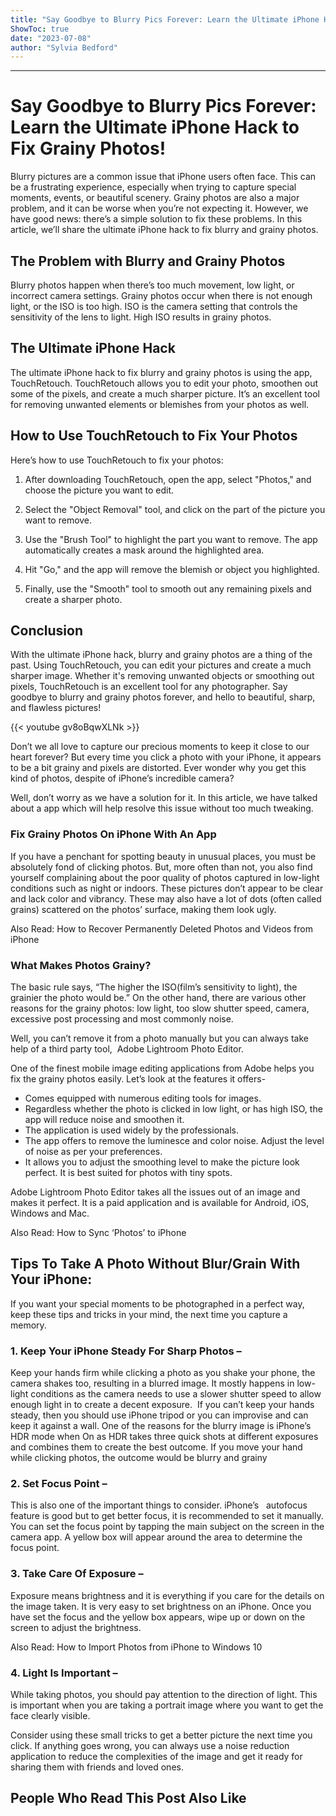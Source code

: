 ```yaml
---
title: "Say Goodbye to Blurry Pics Forever: Learn the Ultimate iPhone Hack to Fix Grainy Photos!"
ShowToc: true 
date: "2023-07-08"
author: "Sylvia Bedford"
---
```

*****
# Say Goodbye to Blurry Pics Forever: Learn the Ultimate iPhone Hack to Fix Grainy Photos!

Blurry pictures are a common issue that iPhone users often face. This can be a frustrating experience, especially when trying to capture special moments, events, or beautiful scenery. Grainy photos are also a major problem, and it can be worse when you’re not expecting it. However, we have good news: there’s a simple solution to fix these problems. In this article, we’ll share the ultimate iPhone hack to fix blurry and grainy photos.

## The Problem with Blurry and Grainy Photos

Blurry photos happen when there’s too much movement, low light, or incorrect camera settings. Grainy photos occur when there is not enough light, or the ISO is too high. ISO is the camera setting that controls the sensitivity of the lens to light. High ISO results in grainy photos.

## The Ultimate iPhone Hack

The ultimate iPhone hack to fix blurry and grainy photos is using the app, TouchRetouch. TouchRetouch allows you to edit your photo, smoothen out some of the pixels, and create a much sharper picture. It’s an excellent tool for removing unwanted elements or blemishes from your photos as well.

## How to Use TouchRetouch to Fix Your Photos

Here’s how to use TouchRetouch to fix your photos:

1. After downloading TouchRetouch, open the app, select "Photos," and choose the picture you want to edit.

2. Select the "Object Removal" tool, and click on the part of the picture you want to remove.

3. Use the "Brush Tool" to highlight the part you want to remove. The app automatically creates a mask around the highlighted area.

4. Hit "Go," and the app will remove the blemish or object you highlighted.

5. Finally, use the "Smooth" tool to smooth out any remaining pixels and create a sharper photo.

## Conclusion

With the ultimate iPhone hack, blurry and grainy photos are a thing of the past. Using TouchRetouch, you can edit your pictures and create a much sharper image. Whether it's removing unwanted objects or smoothing out pixels, TouchRetouch is an excellent tool for any photographer. Say goodbye to blurry and grainy photos forever, and hello to beautiful, sharp, and flawless pictures!

{{< youtube gv8oBqwXLNk >}} 



Don’t we all love to capture our precious moments to keep it close to our heart forever? But every time you click a photo with your iPhone, it appears to be a bit grainy and pixels are distorted. Ever wonder why you get this kind of photos, despite of iPhone’s incredible camera?
 
Well, don’t worry as we have a solution for it. In this article, we have talked about a app which will help resolve this issue without too much tweaking.
 
### Fix Grainy Photos On iPhone With An App
 
If you have a penchant for spotting beauty in unusual places, you must be absolutely fond of clicking photos. But, more often than not, you also find yourself complaining about the poor quality of photos captured in low-light conditions such as night or indoors. These pictures don’t appear to be clear and lack color and vibrancy. These may also have a lot of dots (often called grains) scattered on the photos’ surface, making them look ugly.
 
Also Read: How to Recover Permanently Deleted Photos and Videos from iPhone
 
### What Makes Photos Grainy?
 
The basic rule says, “The higher the ISO(film’s sensitivity to light), the grainier the photo would be.” On the other hand, there are various other reasons for the grainy photos: low light, too slow shutter speed, camera, excessive post processing and most commonly noise.
 
Well, you can’t remove it from a photo manually but you can always take help of a third party tool,  Adobe Lightroom Photo Editor.
 
One of the finest mobile image editing applications from Adobe helps you fix the grainy photos easily. Let’s look at the features it offers-
 
- Comes equipped with numerous editing tools for images.
 - Regardless whether the photo is clicked in low light, or has high ISO, the app will reduce noise and smoothen it.
 - The application is used widely by the professionals.
 - The app offers to remove the luminesce and color noise. Adjust the level of noise as per your preferences.
 - It allows you to adjust the smoothing level to make the picture look perfect. It is best suited for photos with tiny spots.

 
Adobe Lightroom Photo Editor takes all the issues out of an image and makes it perfect. It is a paid application and is available for Android, iOS, Windows and Mac.
 
Also Read: How to Sync ‘Photos’ to iPhone
 
## Tips To Take A Photo Without Blur/Grain With Your iPhone:
 
If you want your special moments to be photographed in a perfect way, keep these tips and tricks in your mind, the next time you capture a memory.
 
### 1. Keep Your iPhone Steady For Sharp Photos –
 
Keep your hands firm while clicking a photo as you shake your phone, the camera shakes too, resulting in a blurred image. It mostly happens in low-light conditions as the camera needs to use a slower shutter speed to allow enough light in to create a decent exposure.  If you can’t keep your hands steady, then you should use iPhone tripod or you can improvise and can keep it against a wall. One of the reasons for the blurry image is iPhone’s HDR mode when On as HDR takes three quick shots at different exposures and combines them to create the best outcome. If you move your hand while clicking photos, the outcome would be blurry and grainy
 
### 2. Set Focus Point –
 
This is also one of the important things to consider. iPhone’s   autofocus feature is good but to get better focus, it is recommended to set it manually. You can set the focus point by tapping the main subject on the screen in the camera app. A yellow box will appear around the area to determine the focus point.
 
### 3. Take Care Of Exposure –
 
Exposure means brightness and it is everything if you care for the details on the image taken. It is very easy to set brightness on an iPhone. Once you have set the focus and the yellow box appears, wipe up or down on the screen to adjust the brightness.
 
Also Read: How to Import Photos from iPhone to Windows 10
 
### 4. Light Is Important –
 
While taking photos, you should pay attention to the direction of light. This is important when you are taking a portrait image where you want to get the face clearly visible.
 
Consider using these small tricks to get a better picture the next time you click. If anything goes wrong, you can always use a noise reduction application to reduce the complexities of the image and get it ready for sharing them with friends and loved ones.
 
##  People Who Read This Post Also Like 



